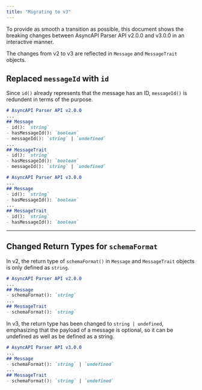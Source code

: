 ```yaml
---
title: "Migrating to v3"
---
```


To provide as smooth a transition as possible, this document shows the breaking changes between AsyncAPI Parser API v2.0.0 and v3.0.0 in an interactive manner.

The changes from v2 to v3 are reflected in `Message` and `MessageTrait` objects.


## Replaced `messageId` with `id`

Since `id()` already represents that the message has an ID, `messageId()` is redundent in terms of the purpose.

```md
# AsyncAPI Parser API v2.0.0
...
## Message
- id(): `string`
- hasMessageId(): `boolean`
- messageId(): `string` | `undefined`
...
## MessageTrait
- id(): `string`
- hasMessageId(): `boolean`
- messageId(): `string` | `undefined`
```

```md
# AsyncAPI Parser API v3.0.0
...
## Message
- id(): `string`
- hasMessageId(): `boolean`
...
## MessageTrait
- id(): `string`
- hasMessageId(): `boolean`
```


------------------------------



## Changed Return Types for  `schemaFormat`

In v2, the return type of `schemaFormat()` in `Message` and `MessageTrait` objects is only defined as `string`. 



```md
# AsyncAPI Parser API v2.0.0
...
## Message
- schemaFormat(): `string`
...
## MessageTrait
- schemaFormat(): `string`
```

In v3, the return type has been changed to `string | undefined`, emphasizing that the payload of a message is optional, so it can be undefined as well as be defined as a string. 

```md
# AsyncAPI Parser API v3.0.0
...
## Message
- schemaFormat(): `string` | `undefined`
...
## MessageTrait
- schemaFormat(): `string` | `undefined`
```